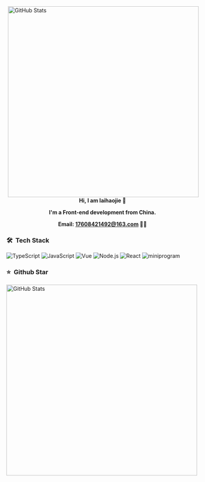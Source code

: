 <img width="500px" align="right" alt="GitHub Stats" src="https://github-readme-stats.vercel.app/api/top-langs/?username=laihaojie&count_private=true&show_icons=true&layout=compact"/>


<div align="center">
<strong>Hi, I am laihaojie 🥰</strong>

<strong>I'm a Front-end development from China. </strong>
  
<strong>Email: 17608421492@163.com 🤝🏻 </strong>
</div> 

### 🛠 &nbsp;Tech Stack

![TypeScript](https://img.shields.io/badge/-TypeScript-333333?style=flat&logo=typescript)
![JavaScript](https://img.shields.io/badge/-JavaScript-333333?style=flat&logo=javascript)
![Vue](https://img.shields.io/badge/-Vue-333333?style=flat&logo=vue.js)
![Node.js](https://img.shields.io/badge/-Node-333333?style=flat&logo=node.js)
![React](https://img.shields.io/badge/-React-333333?style=flat&logo=react)
![miniprogram](https://img.shields.io/badge/-Miniprogram-333333?style=flat&logo=wechat)


### ⭐️ &nbsp;Github Star

<img width="500px" alt="GitHub Stats" src="https://github-readme-stats.vercel.app/api?username=laihaojie&count_private=true&show_icons=true&hide=issues,prs"/>
